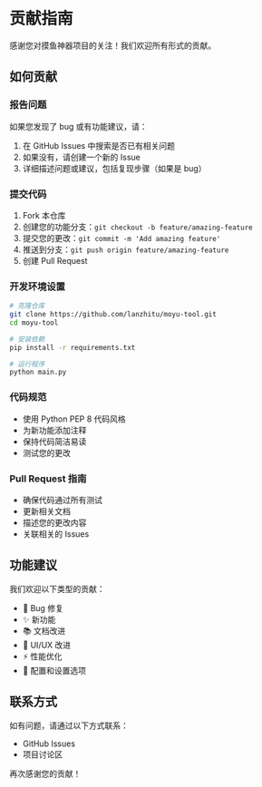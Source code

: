 # 贡献指南

感谢您对摸鱼神器项目的关注！我们欢迎所有形式的贡献。

## 如何贡献

### 报告问题
如果您发现了 bug 或有功能建议，请：
1. 在 GitHub Issues 中搜索是否已有相关问题
2. 如果没有，请创建一个新的 Issue
3. 详细描述问题或建议，包括复现步骤（如果是 bug）

### 提交代码
1. Fork 本仓库
2. 创建您的功能分支：`git checkout -b feature/amazing-feature`
3. 提交您的更改：`git commit -m 'Add amazing feature'`
4. 推送到分支：`git push origin feature/amazing-feature`
5. 创建 Pull Request

### 开发环境设置
```bash
# 克隆仓库
git clone https://github.com/lanzhitu/moyu-tool.git
cd moyu-tool

# 安装依赖
pip install -r requirements.txt

# 运行程序
python main.py
```

### 代码规范
- 使用 Python PEP 8 代码风格
- 为新功能添加注释
- 保持代码简洁易读
- 测试您的更改

### Pull Request 指南
- 确保代码通过所有测试
- 更新相关文档
- 描述您的更改内容
- 关联相关的 Issues

## 功能建议

我们欢迎以下类型的贡献：
- 🐛 Bug 修复
- ✨ 新功能
- 📚 文档改进
- 🎨 UI/UX 改进
- ⚡ 性能优化
- 🔧 配置和设置选项

## 联系方式

如有问题，请通过以下方式联系：
- GitHub Issues
- 项目讨论区

再次感谢您的贡献！
